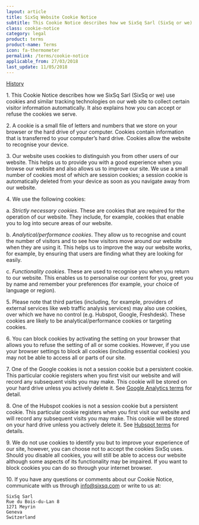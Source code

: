 ```yaml
---
layout: article
title: SixSq Website Cookie Notice
subtitle: This Cookie Notice describes how we SixSq Sarl (SixSq or we) use cookies and similar tracking technologies on our web site to collect certain visitor information automatically. It also explains how you can accept or refuse the cookies we serve.
class: cookie-notice
category: legal
product: terms
product-name: Terms
icon: fa-thermometer
permalink: /terms/cookie-notice
applicable_from: 27/03/2018
last_update: 11/05/2018
---
```


[History](https://github.com/SixSq/sixsq.github.com/commits/master/_terms/cookie-notice.md)

1\. This Cookie Notice describes how we SixSq Sarl (SixSq or we) use cookies and similar tracking technologies on our web site to collect certain visitor information automatically. It also explains how you can accept or refuse the cookies we serve.

2\. A cookie is a small file of letters and numbers that we store on your browser or the hard drive of your computer. Cookies contain information that is transferred to your computer’s hard drive. Cookies allow the website to recognise your device.

3\. Our website uses cookies to distinguish you from other users of our website. This helps us to provide you with a good experience when you browse our website and also allows us to improve our site. We use a small number of cookies most of which are session cookies; a session cookie is automatically deleted from your device as soon as you navigate away from our website.

4\. We use the following cookies:

a. *Strictly necessary cookies*. These are cookies that are required for the operation of our website. They include, for example, cookies that enable you to log into secure areas of our website.

b. *Analytical/performance cookies*. They allow us to recognise and count the number of visitors and to see how visitors move around our website when they are using it. This helps us to improve the way our website works, for example, by ensuring that users are finding what they are looking for easily.

c.	*Functionality cookies*. These are used to recognise you when you return to our website. This enables us to personalise our content for you, greet you by name and remember your preferences (for example, your choice of language or region).

5\. Please note that third parties (including, for example, providers of external services like web traffic analysis services) may also use cookies, over which we have no control (e.g. Hubspot, Google, Freshdesk). These cookies are likely to be analytical/performance cookies or targeting cookies.

6\. You can block cookies by activating the setting on your browser that allows you to refuse the setting of all or some cookies. However, if you use your browser settings to block all cookies (including essential cookies) you may not be able to access all or parts of our site.

7\. One of the Google cookies is not a session cookie but a persistent cookie. This particular cookie registers when you first visit our website and will record any subsequent visits you may make. This cookie will be stored on your hard drive unless you actively delete it. See [Google Analytics terms](http://www.google.com/analytics/terms/gb.html) for detail.

8\. One of the Hubspot cookies is not a session cookie but a persistent cookie. This particular cookie registers when you first visit our website and will record any subsequent visits you may make. This cookie will be stored on your hard drive unless you actively delete it. See [Hubspot terms](https://legal.hubspot.com/privacy-policy) for details.

9\. We do not use cookies to identify you but to improve your experience of our site, however, you can choose not to accept the cookies SixSq uses. Should you disable all cookies, you will still be able to access our website although some aspects of its functionality may be impaired. If you want to block cookies you can do so through your internet browser.

10\. If you have any questions or comments about our Cookie Notice, communicate with us through [info@sixsq.com](mailto:info@sixsq.com) or write to us at:

~~~~
SixSq Sarl
Rue du Bois-du-Lan 8 
1271 Meyrin 
Geneva 
Switzerland 
~~~~

